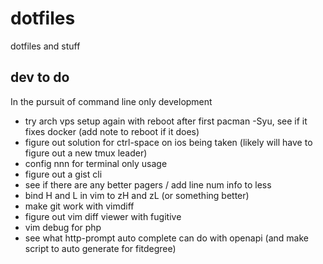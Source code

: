 # dotfiles

dotfiles and stuff

## dev to do

In the pursuit of command line only development

* try arch vps setup again with reboot after first pacman -Syu, see if it fixes docker (add note to reboot if it does)
* figure out solution for ctrl-space on ios being taken (likely will have to figure out a new tmux leader)
* config nnn for terminal only usage
* figure out a gist cli
* see if there are any better pagers / add line num info to less
* bind H and L in vim to zH and zL (or something better)
* make git work with vimdiff
* figure out vim diff viewer with fugitive
* vim debug for php
* see what http-prompt auto complete can do with openapi (and make script to auto generate for fitdegree)
